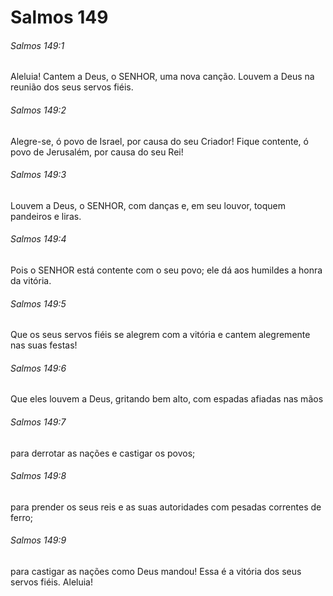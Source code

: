 # Salmos 149

###### Salmos 149:1

Aleluia! Cantem a Deus, o SENHOR, uma nova canção. Louvem a Deus na reunião dos seus servos fiéis.

###### Salmos 149:2

Alegre-se, ó povo de Israel, por causa do seu Criador! Fique contente, ó povo de Jerusalém, por causa do seu Rei!

###### Salmos 149:3

Louvem a Deus, o SENHOR, com danças e, em seu louvor, toquem pandeiros e liras.

###### Salmos 149:4

Pois o SENHOR está contente com o seu povo; ele dá aos humildes a honra da vitória.

###### Salmos 149:5

Que os seus servos fiéis se alegrem com a vitória e cantem alegremente nas suas festas!

###### Salmos 149:6

Que eles louvem a Deus, gritando bem alto, com espadas afiadas nas mãos

###### Salmos 149:7

para derrotar as nações e castigar os povos;

###### Salmos 149:8

para prender os seus reis e as suas autoridades com pesadas correntes de ferro;

###### Salmos 149:9

para castigar as nações como Deus mandou! Essa é a vitória dos seus servos fiéis. Aleluia!

